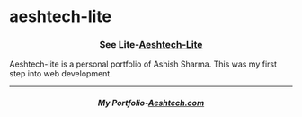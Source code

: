 # aeshtech-lite
<h3 align="center">See Lite-<a href="https://aeshtech.github.io/aeshtech-lite/" title="Aeshtech-lite">Aeshtech-Lite</a></h3>
Aeshtech-lite is a personal portfolio of Ashish Sharma. This was my first step into web development.
<hr>
<h5 align="center">My Portfolio-<a href="https://aeshtech.com">Aeshtech.com</a></h5>

